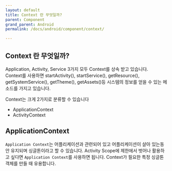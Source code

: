 ```yaml
---
layout: default
title: Context 란 무엇일까?
parent: Component
grand_parent: Android
permalink: /docs/android/component/context/

---
```


## Context 란 무엇일까?

Application, Activity, Service 3가지 모두 Context를 상속 받고 있습니다.   
Context를 사용하면 startActivity(), startService(), getResource(), getSystemService(), getTheme(), getAssets()등 시스템의 정보를 얻을 수 있는 메소드를 가지고 있습니다. 

Context는 크게 2가지로 분류할 수 있습니다

- ApplicationContext
- ActivityContext



## ApplicationContext

`Application Context`는 어플리케이션과 관련되어 있고 어플리케이션이 살아 있는동안 유지되며 싱글톤이라고 할 수 있습니다. Activity Scope에 제한에서 벗어나 활용하고 싶다면 `Application Context`를 사용하면 됩니다. Context가 필요한 특정 싱글톤 객체를 만들 때 유용합니다.







